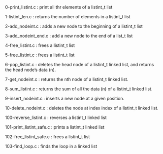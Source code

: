 0-print_listint.c : print all thr elements of a listint_t list

1-listint_len.c : returns the number of elements in a listint_t list

2-add_nodeint.c : adds a new node to the beginning of a listint_t list

3-add_nodeint_end.c : add a new node to the end of a list_t list

4-free_listint.c : frees a listint_t list

5-free_listint.c : frees a listint_t list

6-pop_listint.c : deletes the head node of a listint_t linked list, and returns the head node’s data (n).

7-get_nodeint.c : returns the nth node of a listint_t linked list.

8-sum_listint.c : returns the sum of all the data (n) of a listint_t linked list.

9-insert_nodeint.c : inserts a new node at a given position.

10-delete_nodeint.c : deletes the node at index index of a listint_t linked list.

100-reverse_listint.c : reverses a listint_t linked list

101-print_listint_safe.c : prints a listint_t linked list

102-free_listint_safe.c : frees a listint_t list

103-find_loop.c : finds the loop in a linked list
